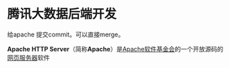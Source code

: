 # 腾讯大数据后端开发



给apache 提交commit。可以直接merge。

**Apache HTTP Server**（简称**Apache**）是[Apache软件基金会](https://zh.wikipedia.org/wiki/Apache軟件基金會)的一个开放源码的[网页服务器](https://zh.wikipedia.org/wiki/網頁伺服器)软件
